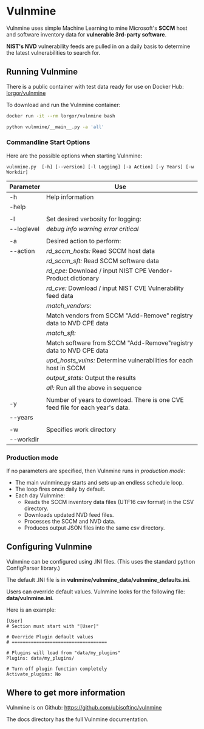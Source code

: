 # Vulnmine

Vulnmine uses simple Machine Learning to mine Microsoft's **SCCM** host and software inventory data for **vulnerable 3rd-party software**.

**NIST's NVD** vulnerability feeds are pulled in on a daily basis to determine the latest vulnerabilities to search for.

## Running Vulnmine

There is a public container with test data ready for use on Docker Hub: [lorgor/vulnmine](https://hub.docker.com/r/lorgor/vulnmine)

To download and run the Vulnmine container:

```bash
docker run -it --rm lorgor/vulnmine bash

python vulnmine/__main__.py -a 'all'
```

### Commandline Start Options

Here are the possible options when starting Vulnmine:

    vulnmine.py  [-h] [--version] [-l Logging] [-a Action] [-y Years] [-w Workdir]

| Parameter | Use |
| --------- | --- |
| -h | Help information |
| -help |  |
| | |
| -l | Set desired verbosity for logging: |
| --loglevel | _debug_ _info_ _warning_ _error_ _critical_ |
| | |
| -a | Desired action to perform: |
| --action | _rd_sccm_hosts:_   Read SCCM host data|
| | _rd_sccm_sft:_   Read SCCM software data |
| | _rd_cpe:_   Download / input NIST CPE Vendor-Product dictionary |
| | _rd_cve:_   Download / input NIST CVE Vulnerability feed data |
| | _match_vendors:_ |
| |    Match vendors from SCCM "Add-Remove" registry data to NVD CPE data |
| | _match_sft:_ |
| |    Match software from SCCM "Add-Remove"registry data to NVD CPE data |
| | _upd_hosts_vulns:_  Determine vulnerabilities for each host in SCCM |
| | _output_stats:_  Output the results |
| | _all:_  Run all the above in sequence |
| | |
| -y | Number of years to download. There is one CVE feed file for each year's data.|
| --years | |
| | |
| -w | Specifies work directory|
| --workdir | |

### Production mode

If no parameters are specified, then Vulnmine runs in *production mode*:

* The main vulnmine.py starts and sets up an endless schedule loop.
* The loop fires once daily by default.
* Each day Vulnmine:
    - Reads the SCCM inventory data files (UTF16 csv format) in the CSV directory.
    - Downloads updated NVD feed files.
    - Processes the SCCM and NVD data.
    - Produces output JSON files into the same csv directory.

## Configuring Vulnmine

Vulnmine can be configured using .INI files. (This uses the standard python ConfigParser library.)

The default .INI file is in **vulnmine/vulnmine_data/vulnmine_defaults.ini**.

Users can override default values. Vulnmine looks for the following file: **data/vulnmine.ini**.

Here is an example:

```
[User]
# Section must start with "[User]"

# Override Plugin default values
# ===================================

# Plugins will load from "data/my_plugins"
Plugins: data/my_plugins/

# Turn off plugin function completely
Activate_plugins: No
```

## Where to get more information

Vulnmine is on Github: <https://github.com/ubisoftinc/vulnmine>

The docs directory has the full Vulnmine documentation.


